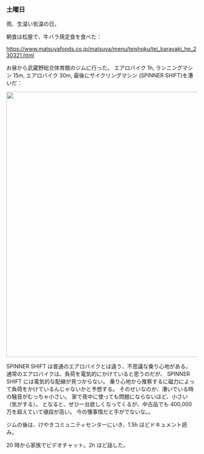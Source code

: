 ### 土曜日

雨、生温い気温の日。

朝食は松屋で、牛バラ焼定食を食べた：

https://www.matsuyafoods.co.jp/matsuya/menu/teishoku/tei_barayaki_hp_230321.html

お昼から武蔵野総合体育館のジムに行った。
エアロバイク 1h, ランニングマシン 15m, エアロバイク 30m, 最後にサイクリングマシン (SPINNER SHIFT)を漕いだ：

<img src="https://i.imgur.com/eZtUXx0.jpg" width="700">

SPINNER SHIFT は普通のエアロバイクとは違う、不思議な乗り心地がある。
通常のエアロバイクは、負荷を電気的にかけていると思うのだが、 SPINNER SHIFT には電気的な配線が見つからない。
乗り心地から推察するに磁力によって負荷をかけているんじゃないかと予想する。
そのせいなのか、漕いでいる時の騒音がむっちゃ小さい。
家で夜中に使っても問題にならないほど、小さい（気がする）。
となると、ぜひ一台欲しくなってくるが、中古品でも 400,000 万を超えていて値段が高い。
今の懐事情だと手がでないな。。

ジムの後は、けやきコミュニティセンターにいき、1.5h ほどドキュメント読み。

20 時から家族でビデオチャット。2h ほど話した。